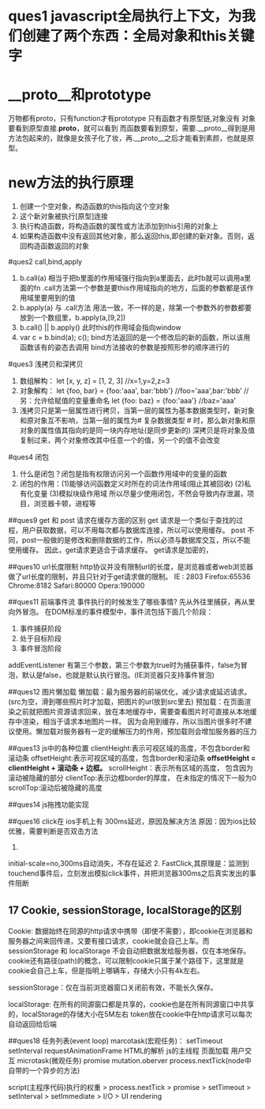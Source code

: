 # ques1  javascript全局执行上下文，为我们创建了两个东西：全局对象和this关键字
# __proto__和prototype
  万物都有proto，只有function才有prototype
  只有函数才有原型链,对象没有
  对象要看到原型直接.__proto__，就可以看到
  而函数要看到原型，需要.__proto__得到是用方法包起来的，就像是女孩子化了妆，再.__proto__之后才能看到素颜，也就是原型。

# new方法的执行原理
  1. 创建一个空对象，构造函数的this指向这个空对象
  2. 这个新对象被执行[原型]连接 
  3. 执行构造函数，将构造函数的属性或方法添加到this引用的对象上
  4. 如果构造函数中没有返回其他对象，那么返回this,即创建的新对象。否则，返回构造函数返回的对象

#ques2  call,bind,apply
  1. b.call(a) 相当于把b里面的作用域强行指向到a里面去，此时b就可以调用a里面的fn
  .call方法第一个参数是要this作用域指向的地方，后面的参数都是该作用域里要用到的值
  2. b.apply(a) 与 .call方法 用法一致，不一样的是，除第一个参数外的参数都要放到一个数组里，b.apply(a,[9,2])
  3. b.call() || b.apply() 此时this的作用域会指向window
  4. var c = b.bind(a);
     c();
     bind方法返回的是一个修改后的新的函数，所以该用函数该有的姿态去调用
     bind方法接收的参数是按照形参的顺序进行的

#ques3 浅拷贝和深拷贝
  1. 数组解构：
    let [x, y, z] = [1, 2, 3]
    //x=1,y=2,z=3
  2. 对象解构：
    let {foo, bar} = {foo:'aaa', bar:'bbb'}
    //foo='aaa',bar:'bbb'
    //另：允许给赋值的变量重命名 
      let {foo: baz} = {foo:'aaa'}
      //baz='aaa'
  3. 浅拷贝只是第一层属性进行拷贝，当第一层的属性为基本数据类型时，新对象和原对象互不影响，当第一层的属性为# 复杂数据类型 # 时，那么新对象和原对象的属性值其指向的是同一块内存地址(是同步更新的)
     深拷贝是将对象及值复制过来，两个对象修改其中任意一个的值，另一个的值不会改变

#ques4 闭包
  1. 什么是闭包？闭包是指有权限访问另一个函数作用域中的变量的函数
  2. 闭包的作用：(1)能够访问函数定义时所在的词法作用域(阻止其被回收)
                (2)私有化变量
                (3)模拟块级作用域
  所以尽量少使用闭包，不然会导致内存泄漏，项目，浏览器卡顿，进程等

##ques9 get 和 post 请求在缓存方面的区别
  get 请求是一个类似于查找的过程，用户获取数据，可以不用每次都与数据库连接，所以可以使用缓存。
  post 不同，post一般做的是修改和删除数据的工作，所以必须与数据库交互，所以不能使用缓存。
  因此，get请求更适合于请求缓存。
  get请求是加密的，

##ques10  url长度限制
  http协议并没有限制url的长度，是浏览器或者web浏览器做了url长度的限制，并且只针对于get请求做的限制。
  IE : 2803
  Firefox:65536
  Chrome:8182
  Safari:80000
  Opera:190000

##ques11  前端事件流
事件执行的时候发生了哪些事情?
先从外往里捕获，再从里向外冒泡。
在DOM标准的事件模型中，事件流包括下面几个阶段：
  1. 事件捕获阶段
  2. 处于目标阶段
  3. 事件冒泡阶段

  addEventListener 有第三个参数，第三个参数为true时为捕获事件，false为冒泡，默认是false，也就是默认执行冒泡。(IE浏览器只支持事件冒泡)

##ques12 图片懒加载
懒加载：最为服务器的前端优化，减少请求或延迟请求。(src为空，滑到哪些照片时才加载，把图片的url放到src里去)
预加载：在页面渲染之前就把图片资源请求回来，放在本地缓存中，需要查看图片时可直接从本地缓存中渲染，相当于请求本地图片一样。
因为会用到缓存，所以当图片很多时不建议使用。懒加载对服务器有一定的缓解压力的作用，预加载则会增加服务器的压力

##ques13 js中的各种位置
clientHeight:表示可视区域的高度，不包含border和滚动条
offsetHeight:表示可视区域的高度，包含border和滚动条 **offsetHeight = clientHeight + 滚动条 + 边框。**
scrollHeight：表示所有区域的高度， 包含因为滚动被隐藏的部分
clientTop:表示边框border的厚度， 在未指定的情况下一般为0
scrollTop:滚动后被隐藏的高度

##ques14 js拖拽功能实现


##ques16 click在 ios手机上有 300ms延迟，原因及解决方法
  原因：因为ios比较优雅，需要判断是否双击方法
1.  <meta name="viewport" content="width=device-width, initial-scale=no">
  initial-scale=no,300ms自动消失，不存在延迟
2. FastClick,其原理是：监测到touchend事件后，立刻发出模拟click事件，并把浏览器300ms之后真实发出的事件阻断

## 17 Cookie, sessionStorage, localStorage的区别
Cookie: 数据始终在同源的http请求中携带（即使不需要），即cookie在浏览器和服务器之间来回传递，又要有接口请求，cookie就会自己上车。而sessionStorage 和 localStorage 不会自动把数据发给服务器，仅在本地保存。cookie还有路径(path)的概念，可以限制cookie只属于某个路径下，这里就是cookie会自己上车，但是指明上哪辆车，存储大小只有4k左右。

sessionStorage：仅在当前浏览器窗口关闭前有效，不能长久保存。

localStorage: 在所有的同源窗口都是共享的，cookie也是在所有同源窗口中共享的，localStorage的存储大小在5M左右
token放在cookie中在http请求可以每次自动返回给后端

##ques18 任务列表(event loop)
  marcotask(宏观任务)：
    setTimeout
    setInterval
    requestAnimationFrame
    HTML的解析
    js的主线程
    页面加载
    用户交互
  microtask(微观任务)
    promise
    mutation.oberver
    process.nextTick(node中自带的一个异步的方法)

script(主程序代码)执行的权重  >  process.nextTick   >   promise   >  setTimeout  >  setInterval  >  setImmediate  >  I/O  >  UI rendering